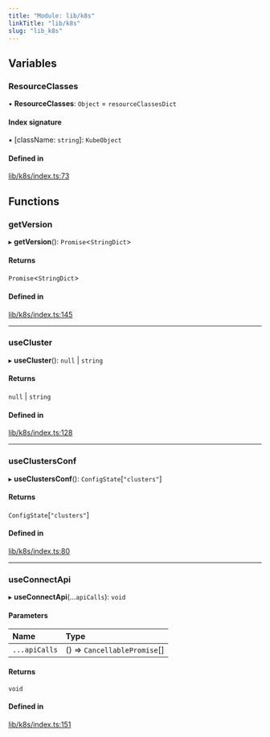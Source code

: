 ```yaml
---
title: "Module: lib/k8s"
linkTitle: "lib/k8s"
slug: "lib_k8s"
---
```


## Variables

### ResourceClasses

• **ResourceClasses**: `Object` = `resourceClassesDict`

#### Index signature

▪ [className: `string`]: `KubeObject`

#### Defined in

[lib/k8s/index.ts:73](https://github.com/kinvolk/headlamp/blob/ab45ff9/frontend/src/lib/k8s/index.ts#L73)

## Functions

### getVersion

▸ **getVersion**(): `Promise`<`StringDict`\>

#### Returns

`Promise`<`StringDict`\>

#### Defined in

[lib/k8s/index.ts:145](https://github.com/kinvolk/headlamp/blob/ab45ff9/frontend/src/lib/k8s/index.ts#L145)

___

### useCluster

▸ **useCluster**(): ``null`` \| `string`

#### Returns

``null`` \| `string`

#### Defined in

[lib/k8s/index.ts:128](https://github.com/kinvolk/headlamp/blob/ab45ff9/frontend/src/lib/k8s/index.ts#L128)

___

### useClustersConf

▸ **useClustersConf**(): `ConfigState`[``"clusters"``]

#### Returns

`ConfigState`[``"clusters"``]

#### Defined in

[lib/k8s/index.ts:80](https://github.com/kinvolk/headlamp/blob/ab45ff9/frontend/src/lib/k8s/index.ts#L80)

___

### useConnectApi

▸ **useConnectApi**(...`apiCalls`): `void`

#### Parameters

| Name | Type |
| :------ | :------ |
| `...apiCalls` | () => `CancellablePromise`[] |

#### Returns

`void`

#### Defined in

[lib/k8s/index.ts:151](https://github.com/kinvolk/headlamp/blob/ab45ff9/frontend/src/lib/k8s/index.ts#L151)
